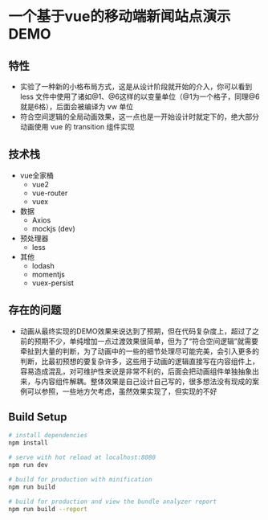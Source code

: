 # 一个基于vue的移动端新闻站点演示DEMO

## 特性
- 实验了一种新的小格布局方式，这是从设计阶段就开始的介入，你可以看到 less 文件中使用了诸如@1、@6这样的以变量单位（@1为一个格子，同理@6就是6格），后面会被编译为 vw 单位
- 符合空间逻辑的全局动画效果，这一点也是一开始设计时就定下的，绝大部分动画使用 vue 的 transition 组件实现


## 技术栈
- vue全家桶
    - vue2
    - vue-router
    - vuex
- 数据
    - Axios
    - mockjs (dev)
- 预处理器
    - less
- 其他
    - lodash
    - momentjs
    - vuex-persist


## 存在的问题
- 动画从最终实现的DEMO效果来说达到了预期，但在代码复杂度上，超过了之前的预期不少，单纯增加一点过渡效果很简单，但为了“符合空间逻辑”就需要牵扯到大量的判断，为了动画中的一些的细节处理尽可能完美，会引入更多的判断，比最初预想的要复杂许多，这些用于动画的逻辑直接写在内容组件上，容易造成混乱，对可维护性来说是非常不利的，后面会把动画组件单独抽象出来，与内容组件解耦。整体效果是自己设计自己写的，很多想法没有现成的案例可以参照，一些地方欠考虑，虽然效果实现了，但实现的不好


## Build Setup

``` bash
# install dependencies
npm install

# serve with hot reload at localhost:8080
npm run dev

# build for production with minification
npm run build

# build for production and view the bundle analyzer report
npm run build --report
```